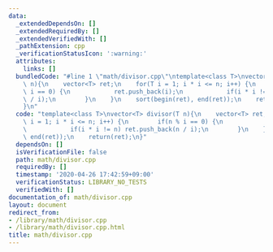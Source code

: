 ```yaml
---
data:
  _extendedDependsOn: []
  _extendedRequiredBy: []
  _extendedVerifiedWith: []
  _pathExtension: cpp
  _verificationStatusIcon: ':warning:'
  attributes:
    links: []
  bundledCode: "#line 1 \"math/divisor.cpp\"\ntemplate<class T>\nvector<T> divisor(T\
    \ n){\n    vector<T> ret;\n    for(T i = 1; i * i <= n; i++) {\n        if(n %\
    \ i == 0) {\n            ret.push_back(i);\n            if(i * i != n) ret.push_back(n\
    \ / i);\n        }\n    }\n    sort(begin(ret), end(ret));\n    return(ret);\n\
    }\n"
  code: "template<class T>\nvector<T> divisor(T n){\n    vector<T> ret;\n    for(T\
    \ i = 1; i * i <= n; i++) {\n        if(n % i == 0) {\n            ret.push_back(i);\n\
    \            if(i * i != n) ret.push_back(n / i);\n        }\n    }\n    sort(begin(ret),\
    \ end(ret));\n    return(ret);\n}"
  dependsOn: []
  isVerificationFile: false
  path: math/divisor.cpp
  requiredBy: []
  timestamp: '2020-04-26 17:42:59+09:00'
  verificationStatus: LIBRARY_NO_TESTS
  verifiedWith: []
documentation_of: math/divisor.cpp
layout: document
redirect_from:
- /library/math/divisor.cpp
- /library/math/divisor.cpp.html
title: math/divisor.cpp
---
```

